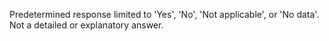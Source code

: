 Predetermined response limited to 'Yes', 'No', 'Not applicable', or 'No data'. Not a detailed or explanatory answer.